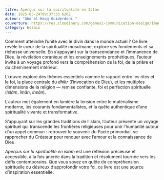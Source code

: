```yaml
---
titre: Aperçus sur la spiritualité en Islam
date: 2025-05-24T09:37:33.626Z
auteur: "Abd al-Haqq Guiderdoni "
couverture: https://res.cloudinary.com/genesi-communication-design/image/upload/v1748079531/9791022514453-475x500-1_lkznhz.webp
category: Essais
---
```

Comment atteindre l’unité avec le divin dans le monde actuel&nbsp;? Ce livre révèle le cœur de la spiritualité musulmane, explore ses fondements et sa richesse universelle. En s’appuyant sur la transcendance et l’immanence de Dieu, la révélation coranique et les enseignements prophétiques, l’auteur invite à un voyage profond vers la compréhension de la foi, de la prière et du cheminement intérieur.

L’œuvre explore des thèmes essentiels comme le rapport entre les rites et la foi, la place centrale du *dhikr* (l’invocation de Dieu), et les multiples dimensions de la religion —&nbsp;remise confiante, foi et perfection spirituelle (*islâm*, *îmân*, *ihsân*).

L’auteur met également en lumière la tension entre le matérialisme moderne, les courants fondamentalistes, et la quête authentique d’une spiritualité vivante et transformative.

S’appuyant sur les grandes traditions de l’islam, l’auteur présente un voyage spirituel qui transcende les frontières religieuses pour unir l’humanité autour d’un appel commun&nbsp;: retrouver le souvenir du Pacte primordial, se rapprocher du Créateur pour renouer avec l’amour et la connaissance de Dieu.

*Aperçus sur la spiritualité en islam* est une réflexion précieuse et accessible, à la fois ancrée dans la tradition et résolument tournée vers les défis contemporains. Que vous soyez en quête de compréhension spirituelle ou désireux d’approfondir votre foi, ce livre est une source d’inspiration essentielle.